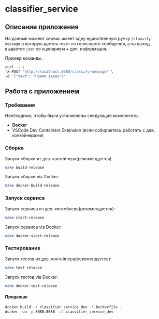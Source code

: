 # classifier_service

## Описание приложения

На данный момент сервис имеет одну единственную ручку `/classify-message` в которую дается текст из голосового сообщения, а на выход выдается `json` со сценарием + доп. информация.

Пример команды:

```bash
curl -i \
-X POST "http://localhost:8080/classify-message" \
-d '{"text": "Прими заказ"}'
```

## Работа с приложением

### Требования

Необходимо, чтобы были установлены следующие компоненты:

- **Docker**
- VSCode Dev Containers Extension (если собираетесь работать с дев. контейнерами)

### Сборка

Запуск сборки из дев. контейнера(рекомендуется):

```bash
make build-release
```

Запуск сборки via Docker:

```bash
make docker-build-release
```

### Запуск сервиса

Запуск сервиса из дев. контейнера(рекомендуется):

```bash
make start-release
```

Запуск сервиса via Docker:

```bash
make docker-start-release
```

### Тестирование

Запуск тестов из дев. контейнера(рекомендуется):

```bash
make test-release
```

Запуск тестов via Docker:

```bash
make docker-test-release
```

#### Продакшн

```bash
docker build -t classifier_service_dev -f Dockerfile .
docker run -p 8080:8080 -it classifier_service_dev
```